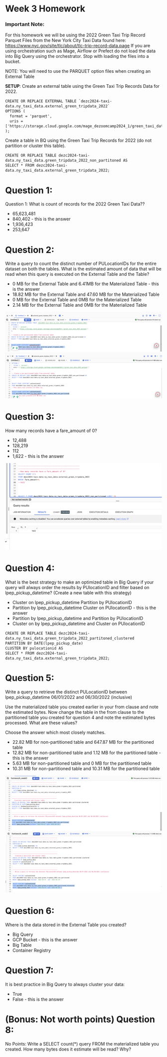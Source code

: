 # Week 3 Homework
### Important Note:

For this homework we will be using the 2022 Green Taxi Trip Record Parquet Files from the New York City Taxi Data found here:
https://www.nyc.gov/site/tlc/about/tlc-trip-record-data.page
If you are using orchestration such as Mage, Airflow or Prefect do not load the data into Big Query using the orchestrator.
Stop with loading the files into a bucket.

NOTE: You will need to use the PARQUET option files when creating an External Table

**SETUP**:
Create an external table using the Green Taxi Trip Records Data for 2022.
```
CREATE OR REPLACE EXTERNAL TABLE `dezc2024-taxi-data.ny_taxi_data.external_green_tripdata_2022`
OPTIONS (
  format = 'parquet',
  uris = ['https://storage.cloud.google.com/mage_dezoomcamp2024_1/green_taxi_data_2022.parquet']
);
```
Create a table in BQ using the Green Taxi Trip Records for 2022 (do not partition or cluster this table).

```-- Create a non partitioned table from external table
CREATE OR REPLACE TABLE dezc2024-taxi-data.ny_taxi_data.green_tripdata_2022_non_partitoned AS
SELECT * FROM dezc2024-taxi-data.ny_taxi_data.external_green_tripdata_2022;
```

# Question 1:
Question 1: What is count of records for the 2022 Green Taxi Data??

- 65,623,481
- 840,402 - this is the answer
- 1,936,423
- 253,647

# Question 2:
Write a query to count the distinct number of PULocationIDs for the entire dataset on both the tables.
What is the estimated amount of data that will be read when this query is executed on the External Table and the Table?

- 0 MB for the External Table and 6.41MB for the Materialized Table - this is the answer
- 18.82 MB for the External Table and 47.60 MB for the Materialized Table 
- 0 MB for the External Table and 0MB for the Materialized Table
- 2.14 MB for the External Table and 0MB for the Materialized Table

![](https://github.com/TOmelchenko/DataEngZoomCamp2024/blob/main/img/bigquery_1.png)
![](https://github.com/TOmelchenko/DataEngZoomCamp2024/blob/main/img/bigquery_2.png)


# Question 3:
How many records have a fare_amount of 0?

- 12,488
- 128,219
- 112
- 1,622 - this is the answer

![](https://github.com/TOmelchenko/DataEngZoomCamp2024/blob/main/img/bigquery_3.png)


# Question 4:
What is the best strategy to make an optimized table in Big Query if your query will always order the results by PUlocationID and filter based on lpep_pickup_datetime? (Create a new table with this strategy)

- Cluster on lpep_pickup_datetime Partition by PUlocationID
- Partition by lpep_pickup_datetime Cluster on PUlocationID - this is the answer
- Partition by lpep_pickup_datetime and Partition by PUlocationID
- Cluster on by lpep_pickup_datetime and Cluster on PUlocationID

```
CREATE OR REPLACE TABLE dezc2024-taxi-data.ny_taxi_data.green_tripdata_2022_partitoned_clustered
PARTITION BY DATE(lpep_pickup_date)
CLUSTER BY pulocationid AS
SELECT * FROM dezc2024-taxi-data.ny_taxi_data.external_green_tripdata_2022;
```

# Question 5:
Write a query to retrieve the distinct PULocationID between lpep_pickup_datetime 06/01/2022 and 06/30/2022 (inclusive)

Use the materialized table you created earlier in your from clause and note the estimated bytes. Now change the table in the from clause to the partitioned table you created for question 4 and note the estimated bytes processed. What are these values?

Choose the answer which most closely matches.

- 22.82 MB for non-partitioned table and 647.87 MB for the partitioned table
- 12.82 MB for non-partitioned table and 1.12 MB for the partitioned table - this is the answer
- 5.63 MB for non-partitioned table and 0 MB for the partitioned table
- 10.31 MB for non-partitioned table and 10.31 MB for the partitioned table

![](https://github.com/TOmelchenko/DataEngZoomCamp2024/blob/main/img/bigquery_4.png)
![](https://github.com/TOmelchenko/DataEngZoomCamp2024/blob/main/img/bigquery_5.png)

# Question 6:
Where is the data stored in the External Table you created?

- Big Query
- GCP Bucket - this is the answer
- Big Table
- Container Registry

# Question 7:
It is best practice in Big Query to always cluster your data:

- True
- False - this is the answer

# (Bonus: Not worth points) Question 8:
No Points: Write a SELECT count(*) query FROM the materialized table you created. How many bytes does it estimate will be read? Why?

